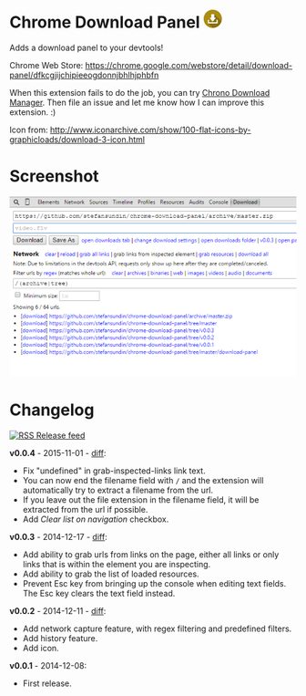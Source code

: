 # Chrome Download Panel ![](download-panel/img/icon32.png)

Adds a download panel to your devtools!

Chrome Web Store: https://chrome.google.com/webstore/detail/download-panel/dfkcgjijchipieeogdonnjbhlhjphbfn

When this extension fails to do the job, you can try [Chrono Download Manager](https://chrome.google.com/webstore/detail/chrono-download-manager/mciiogijehkdemklbdcbfkefimifhecn). Then file an issue and let me know how I can improve this extension. :)

Icon from: http://www.iconarchive.com/show/100-flat-icons-by-graphicloads/download-3-icon.html


# Screenshot

![RSS](screenshot.png)


# Changelog

[![RSS](https://stefansundin.github.io/img/feed.png) Release feed](https://github.com/stefansundin/chrome-download-panel/releases.atom)

**v0.0.4** - 2015-11-01 - [diff](https://github.com/stefansundin/chrome-download-panel/compare/v0.0.3...v0.0.4):
- Fix "undefined" in grab-inspected-links link text.
- You can now end the filename field with `/` and the extension will automatically try to extract a filename from the url.
- If you leave out the file extension in the filename field, it will be extracted from the url if possible.
- Add _Clear list on navigation_ checkbox.

**v0.0.3** - 2014-12-17 - [diff](https://github.com/stefansundin/chrome-download-panel/compare/v0.0.2...v0.0.3):
- Add ability to grab urls from links on the page, either all links or only links that is within the element you are inspecting.
- Add ability to grab the list of loaded resources.
- Prevent Esc key from bringing up the console when editing text fields. The Esc key clears the text field instead.

**v0.0.2** - 2014-12-11 - [diff](https://github.com/stefansundin/chrome-download-panel/compare/v0.0.1...v0.0.2):
- Add network capture feature, with regex filtering and predefined filters.
- Add history feature.
- Add icon.

**v0.0.1** - 2014-12-08:
- First release.
